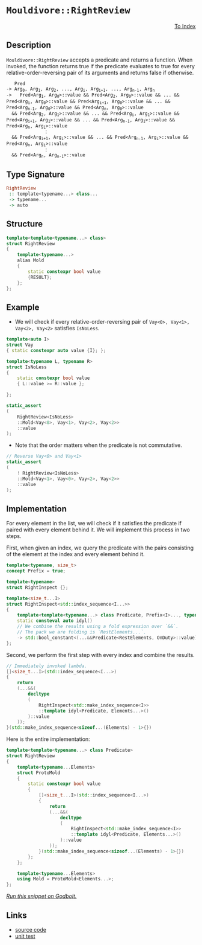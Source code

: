 <!-- Copyright 2024 Feng Mofan
SPDX-License-Identifier: Apache-2.0 -->

# `Mouldivore::RightReview`

<p style='text-align: right;'><a href="../../../facilities/metafunctions.md#mouldivore-right-review">To Index</a></p>

## Description

`Mouldivore::RightReview` accepts a predicate and returns a function. When invoked, the function returns true if the predicate evaluates to true for every relative-order-reversing pair of its arguments and returns false if otherwise.

<pre><code>   Pred
-> Arg<sub>0</sub>, Arg<sub>1</sub>, Arg<sub>2</sub>, ..., Arg<sub>i</sub>, Arg<sub>i+1</sub>, ..., Arg<sub>n-1</sub>, Arg<sub>n</sub>
->   Pred&lt;Arg<sub>1</sub>, Arg<sub>0</sub>&gt;::value && Pred&lt;Arg<sub>2</sub>, Arg<sub>0</sub>&gt;::value && ... && Pred&lt;Arg<sub>i</sub>, Arg<sub>0</sub>&gt;::value && Pred&lt;Arg<sub>i+1</sub>, Arg<sub>0</sub>&gt;::value && ... && Pred&lt;Arg<sub>n-1</sub>, Arg<sub>0</sub>&gt;::value && Pred&lt;Arg<sub>n</sub>, Arg<sub>0</sub>&gt;::value
  && Pred&lt;Arg<sub>2</sub>, Arg<sub>1</sub>&gt;::value && ... && Pred&lt;Arg<sub>i</sub>, Arg<sub>1</sub>&gt;::value && Pred&lt;Arg<sub>i+1</sub>, Arg<sub>1</sub>&gt;::value && ... && Pred&lt;Arg<sub>n-1</sub>, Arg<sub>1</sub>&gt;::value && Pred&lt;Arg<sub>n</sub>, Arg<sub>1</sub>&gt;::value
              &vellip;
  && Pred&lt;Arg<sub>i+1</sub>, Arg<sub>i</sub>&gt;::value && ... && Pred&lt;Arg<sub>n-1</sub>, Arg<sub>i</sub>&gt;::value && Pred&lt;Arg<sub>n</sub>, Arg<sub>i</sub>&gt;::value
              &vellip;
  && Pred&lt;Arg<sub>n</sub>, Arg<sub>n-1</sub>&gt;::value</code></pre>

## Type Signature

```Haskell
RightReview
 :: template<typename...> class...
 -> typename...
 -> auto
```

## Structure

```C++
template<template<typename...> class>
struct RightReview
{
    template<typename...>
    alias Mold
    {
        static constexpr bool value
        {RESULT};
    };
};
```

## Example

- We will check if every relative-order-reversing pair of `Vay<0>, Vay<1>, Vay<2>, Vay<2>` satisfies `IsNoLess`.

```C++
template<auto I>
struct Vay
{ static constexpr auto value {I}; };

template<typename L, typename R>
struct IsNoLess
{
    static constexpr bool value
    { L::value >= R::value };

};

static_assert
(
    RightReview<IsNoLess>
    ::Mold<Vay<0>, Vay<1>, Vay<2>, Vay<2>>
    ::value
);
```

- Note that the order matters when the predicate is not commutative.

```C++
// Reverse Vay<0> and Vay<1>
static_assert
(
    ! RightReview<IsNoLess>
    ::Mold<Vay<1>, Vay<0>, Vay<2>, Vay<2>>
    ::value
);
```

## Implementation

For every element in the list, we will check if it satisfies the predicate if paired with every element behind it.
We will implement this process in two steps.

First, when given an index, we query the predicate with the pairs consisting of the element at the index and every element behind it.

```C++
template<typename, size_t>
concept Prefix = true;

template<typename>
struct RightInspect {};

template<size_t...I>
struct RightInspect<std::index_sequence<I...>> 
{
    template<template<typename...> class Predicate, Prefix<I>..., typename OnDuty, typename...RestElements>
    static consteval auto idyl()
    // We combine the results using a fold expression over `&&`.
    // The pack we are folding is `RestElements...`.
    -> std::bool_constant<(...&&Predicate<RestElements, OnDuty>::value)>;
};
```

Second, we perform the first step with every index and combine the results.

```C++
// Immediately invoked lambda.
[]<size_t...I>(std::index_sequence<I...>)
{
    return
    (...&&(
        decltype
        (
            RightInspect<std::make_index_sequence<I>>
            ::template idyl<Predicate, Elements...>()
        )::value
    ));
}(std::make_index_sequence<sizeof...(Elements) - 1>{})
```

Here is the entire implementation:

```C++
template<template<typename...> class Predicate>
struct RightReview
{
    template<typename...Elements>
    struct ProtoMold
    {
        static constexpr bool value
        {
            []<size_t...I>(std::index_sequence<I...>)
            {
                return
                (...&&(
                    decltype
                    (
                        RightInspect<std::make_index_sequence<I>>
                        ::template idyl<Predicate, Elements...>()
                    )::value
                ));
            }(std::make_index_sequence<sizeof...(Elements) - 1>{})
        }; 
    };

    template<typename...Elements>
    using Mold = ProtoMold<Elements...>;
};
```

[*Run this snippet on Godbolt.*](https://godbolt.org/#z:OYLghAFBqd5QCxAYwPYBMCmBRdBLAF1QCcAaPECAMzwBtMA7AQwFtMQByARg9KtQYEAysib0QXACx8BBAKoBnTAAUAHpwAMvAFYTStJg1DIApACYAQuYukl9ZATwDKjdAGFUtAK4sGIAMykrgAyeAyYAHI%2BAEaYxCAAHGakAA6oCoRODB7evgGp6ZkCoeFRLLHxSbaY9o4CQgRMxAQ5Pn6BdpgOWQ1NBCWRMXGJyQqNza15HeP9YYPlw0kAlLaoXsTI7Bzm/mHI3lgA1Cb%2Bbl6OtIQAnifYJhoAgjt7B5jHp8hj6FhUt/dPjwA9AAqUHAw7KYiYGiqQ5g4GA/4ETAsFIGZEnNwEK4pRisTCkQ4ZABemAA%2BgQ/o80AxNikCBCoTD3gARQ4EYheTAnKyPf4gsGHABKeGACAIAEkGApcQ44WDEY9kaj0dzTtjccw2FSHmNOXKRWLJdLZQyTAB2Kzmlk8/5IlFopgY04k8kEAB0nolOr1XgNovFUplXUpLoI6BAIDCWFUZKUAEcubS1W4JZ73X9/NhjnzLf9DgX2Q7VZjlY7nVicXi2Onbod9kwFApGZh8KJkYTIdC8KpMd6s%2BnCRrq28APIMFnnK5DqtazDpoWYMbYehsQQKHWFomNRzIesCMaYABuYkOTHOqEOeHQV1oECW%2BcLgMBhwA6m80OU5uyEG8oQovFoAhmy8DIjDPQ5%2BFodBDkwVQUn/DIBEOVAjziY4ADYNHMDCcJMLCM0eLdn0OAAVX9DhSJhkAAa0OAB3N4mjeKD8HAvBm3wjRF2XVdGGA2sCMfAsAFo6y%2BSNolQTwyRpMZDFDNwIFrMxcNUrs2ydFMeIIFcUX4hRCXHSdsVuSMT28TAHyzW1cxtfxeQBB4BVBYUAwIRcjzwTB6PlUFFQeMsS3VYstNLWd8VrLN6wMJsW00507keX1/SNTzvPou08yIwsgrC9UIprT09LXYDN0LFKGUhVAiAAWU8dBhOObKHi3Ld5N3fdpWReDiEOKTPEOCyuSarcLUctrJuOABWKxpvstxXQpdN%2B2wCAJKjBgYzjTBE0YTY%2Byi7AHxyqbC3G0azsLKECHWBhLquw5lM9PDVIgB7HsLLB9mHD7Pqev7/sLQ1AxNENMQ2lgmBo8lozgna9uTPtMyS1qgceyM8uRK8b1oTENLwdsCUOEqDKO%2B9AcepZzLEEbTqBpZrImz6LRZdbw0jKGYbJOHYwTJMDpdPBSVQKh0wgUn1yWQ4RMOLg/jza0TrRybWZ5HMVea%2BzHKarGU2HOd00lsqbPp0CwmAQ56ug1lGRq1Brca05jYUI7bKea13f5eEfd9gKXPBUil2AvyEW932I7Dvk%2BTMXZaVed4zgua4dXtFV8rcc8iEOVb/kqq2BHthgblzCxtydQmusPXqzwvIbabecbvU9hyta9pVQorA38UOYIZ01HuhR9Dk/QZCUFAiVBgiXDdS6ajrK7knqEP66TaHryymvG3uacs947n8NkhV3rk24cu07Pb5z4UOAAxPBiDGEnVFYNE3nhAKF%2BQMlGyUZp/nevTEGHljwZT7BPKeM9yoFkjI7TE9UGBFxuKcbCWZCQIKQZieWaCC6IKIMXTEZhbjoMLvg5BbgiE2VNprE%2B3JHhMwvtfQUQgugCBgtgF%2BKp34Kn5C%2BTycQlC4MwSgushgYIYLIVg4eFdv6/ziJSR4gDNZgDAG5NKoCfLgMntPJs0DDiwIavA0hAhyHYOwCQvBJjMSoPMUIyRpxKG2IkVYhxKMmq0P%2BEzDgKxaCcGmrwPwHAtCkFQJwNw1hrBEjWBsRusceCkAIJobxKwaIgGmmYd05ozCSASAkaaGgACc6SNAYQSIEXxHBJC8BYBIDQGhSCBOCaEjgvAFAgHqYkoJ3jSBwFgDARAIA1gEBSOccglBPwpDoHECI%2BJOCqASBhESGFJCHGAMgPcUh3RmF4K2QgJBrx6H4IIEQYh2BSBkIIRQKh1BdNILoLgpB6LECYCkTgPAfF%2BICUkkJnBRznBGQyUWhx5mLOWas9ZctJBbKeh4VEUy%2Bo7C4EsXgnStArAgEgCZ8KxkQCxfQeIwApDJBoEBARlBojfOiGEJoVw3m8CpcwYgVxRzRG0CGOlpBPylXHLQWltysDRC8MATOtBaBtO4LwLAUMjDiH5Q/EMeA0LiuCXBLo5wtjxLCMiCpwTLjRGeUyjwWBvkcjwDUiVpA0LECkkoFkKJDDAEuEYJJKwqAGGAAoAAahlUcmoOVHOEKIcQ5yA1XLUN8%2B5%2BgHUoAiZYfQeBohtMgCsVA9IsjipEl8E4LJTCWGsGYJpVriDXiXPAFYnRujOAgK4SYfgHkhDmGUCoeg0gZDqNkTwbQW2FHbQMJtwwHkVvbb0CYna8iDpqAq%2BoMw%2B1DHiIOmYta9DyWaLOhY87y3RM2BID5HB/ENO%2Bc04FCylkrLWRsqFZgnq4D2QiuJyKEkupWL%2BJgWB4j3lIKkyQ/h3QFP8OaSQGhJDZKwhoaaGECn6E4FU0gNT/BcHdBhLgpSCkJGQ9NSQXBpp/owge25zTWntMfV09F/SMWDP%2BaMiguLUBwvxTMtgnAmgsCPOaESTAYoOrlgU90CGVX4CIMWiMDyA0nODdIUNShw23N0MkJ5Ly6W7v3Y03gzS/nDPOChKgZ5iAsbYxxhs4EuA8b4zC2jkz8XHFjmYB9qLunkbxXEHFjn4jMdYyJQzhKClcHqSS5Ej9yWUupUyjlDKaUsrZQ4DlXL%2BI8r5cEgVQqRVio5VKh1sqEvyu6Eq75qrkDqo5Vqmo3y9UGquEarYwTTXmviVam1mA7XSsdRbF1fB3Vep9X6i1omg1nIk7IMNNzgmyajc63NVg416qTR%2B1N7aM1ZsPuN/Nha4hCdLcm6otQsguC2ku%2BtW013Noea2ooHbch1oKG2rIh2B2banQwEdLQx0XaHT0Gdja53LsXc9r7fQbsbtWOsbdSKoN7q%2BfhzgOm9Psc40Zkz7oNDXoEyQKz8HbNPtIC%2Bt9lBd0wbgzxoD5psPmnNP4YDkhlkPJUz8lptgiN2dI/AcjQyAXOfM/ChjWxmNgpYAoI8e4jzGfdKqMYOzkdCcObIMTfWLnyCk0NnQ%2BR5OvIlUp8HTTfmUcBdp7nKzef86GkLkXDIICwos%2BhHY/h0ckZ6Zi9n%2BK2d0eGPzlIKQySC4KWSY3P9dPLL4HQfzbSIAUtuWFkLFqw/MtZeyi1MXBBxe%2BYl4VYgUsWrSzKyrkqsuOBy7cvLBWLVFZ1bwUrNKKsmuLTV3gdX0gNftTKlrNu3VMA9d6nyvrGD%2Bql71iQ/XLny4jfkAwY3Y02Cm2WkJaaDycEBBJJblgC2qaLSW6b5bJ2Vr8NW3bP39voH%2B92q7Ag9uXdO/vidW3p19GP69y/q6Pvrt%2B6O87j/ZilE%2ByDhQW6zlq7wxrjgUOec%2BcBcjctIn4JZxdUckUUUMcsdhgP0Kk8cQAzAeN/B/Bpp8lMM6lUDzRSlf9VNOBCMOkMcv1zQtkicuApAClCc/0uBzRQd/B1d8DacGdd1tk8CadoCSMVgrUkI/BJAgA)

## Links

- [source code](../../../../conceptrodon/descend/mouldivore/right_review.hpp)
- [unit test](../../../../tests/unit/metafunctions/mouldivore/right_review.test.hpp)
